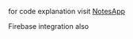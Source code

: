 for code explanation visit
<a href="https://www.notion.so/Notes-App-4e47a4e307404549ae04e1c040960cb5">NotesApp</a>

Firebase integration also
